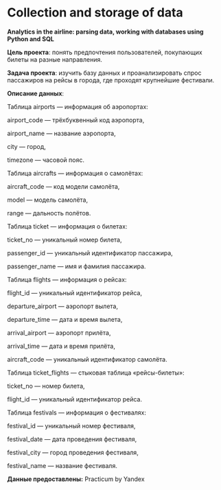 # Collection and storage of data
**Analytics in the airline: parsing data, working with databases using Python and SQL**

**Цель проекта**: понять предпочтения пользователей, покупающих билеты на разные направления.

**Задача проекта**: изучить базу данных и проанализировать спрос пассажиров на рейсы в города, где проходят крупнейшие фестивали.

**Описание данных**:

Таблица airports — информация об аэропортах:

airport_code — трёхбуквенный код аэропорта,

airport_name — название аэропорта,

city — город,

timezone — часовой пояс.

Таблица aircrafts — информация о самолётах:

aircraft_code — код модели самолёта,

model — модель самолёта,

range — дальность полётов.

Таблица ticket — информация о билетах:

ticket_no — уникальный номер билета,

passenger_id — уникальный идентификатор пассажира,

passenger_name — имя и фамилия пассажира.

Таблица flights — информация о рейсах:

flight_id — уникальный идентификатор рейса,

departure_airport — аэропорт вылета,

departure_time — дата и время вылета,

arrival_airport — аэропорт прилёта,

arrival_time — дата и время прилёта,

aircraft_code — уникальный идентификатор самолёта.

Таблица ticket_flights — стыковая таблица «рейсы-билеты»:

ticket_no — номер билета,

flight_id — уникальный идентификатор рейса.

Таблица festivals — информация о фестивалях:

festival_id — уникальный номер фестиваля,

festival_date — дата проведения фестиваля,

festival_city — город проведения фестиваля,

festival_name — название фестиваля.

**Данные предоставлены:** Practicum by Yandex
